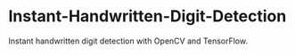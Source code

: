 # Instant-Handwritten-Digit-Detection
Instant handwritten digit detection with OpenCV and TensorFlow.
